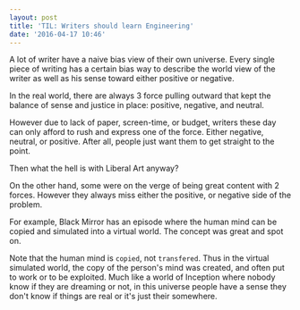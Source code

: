 ```yaml
---
layout: post
title: 'TIL: Writers should learn Engineering'
date: '2016-04-17 10:46'
---
```


A lot of writer have a naive bias view of their own universe. Every single piece of writing has a certain bias way to describe the world view of the writer as well as his sense toward either positive or negative.

In the real world, there are always 3 force pulling outward that kept the balance of sense and justice in place: positive, negative, and neutral.

However due to lack of paper, screen-time, or budget, writers these day can only afford to rush and express one of the force. Either negative, neutral, or positive. After all, people just want them to get straight to the point.

Then what the hell is with Liberal Art anyway?

On the other hand, some were on the verge of being great content with 2 forces. However they always miss either the positive, or negative side of the problem.

For example, Black Mirror has an episode where the human mind can be copied and simulated into a virtual world. The concept was great and spot on.

Note that the human mind is `copied`, not `transfered`. Thus in the virtual simulated world, the copy of the person's mind was created, and often put to work or to be exploited. Much like a world of Inception where nobody know if they are dreaming or not, in this universe people have a sense they don't know if things are real or it's just their somewhere.
